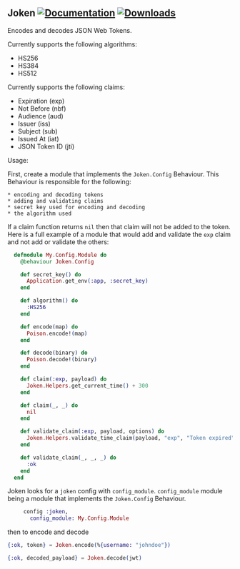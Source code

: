 ## Joken [![Documentation](https://img.shields.io/badge/docs-hexpm-blue.svg)](http://hexdocs.pm/joken/) [![Downloads](https://img.shields.io/hexpm/dt/joken.svg)](https://hex.pm/packages/joken)


Encodes and decodes JSON Web Tokens.

Currently supports the following algorithms:

* HS256
* HS384
* HS512

Currently supports the following claims:

* Expiration (exp)
* Not Before (nbf)
* Audience (aud)
* Issuer (iss)
* Subject (sub)
* Issued At (iat)
* JSON Token ID (jti)


Usage:

  First, create a module that implements the `Joken.Config` Behaviour. 
  This Behaviour is responsible for the following:

    * encoding and decoding tokens
    * adding and validating claims
    * secret key used for encoding and decoding
    * the algorithm used

  If a claim function returns `nil` then that claim will not be added to the token. 
  Here is a full example of a module that would add and validate the `exp` claim 
  and not add or validate the others:

```elixir
  defmodule My.Config.Module do
    @behaviour Joken.Config

    def secret_key() do
      Application.get_env(:app, :secret_key)
    end

    def algorithm() do
      :HS256
    end

    def encode(map) do
      Poison.encode!(map)
    end

    def decode(binary) do
      Poison.decode!(binary)
    end

    def claim(:exp, payload) do
      Joken.Helpers.get_current_time() + 300
    end

    def claim(_, _) do
      nil
    end

    def validate_claim(:exp, payload, options) do
      Joken.Helpers.validate_time_claim(payload, "exp", "Token expired", fn(expires_at, now) -> expires_at > now end)
    end

    def validate_claim(_, _, _) do
      :ok
    end
  end
```


Joken looks for a `joken` config with `config_module`. `config_module` module being a module that implements the `Joken.Config` Behaviour.


```elixir
     config :joken,
       config_module: My.Config.Module
```

then to encode and decode

```elixir
{:ok, token} = Joken.encode(%{username: "johndoe"})

{:ok, decoded_payload} = Joken.decode(jwt)
```
